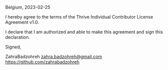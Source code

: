 Belgium, 2023-02-25

I hereby agree to the terms of the Thrive Individual Contributor License
Agreement v1.0.

I declare that I am authorized and able to make this agreement and sign this
declaration.

Signed,

ZahraBadzohreh zahra.badzohreh@gmail.com https://github.com/zahrabadzohreh
